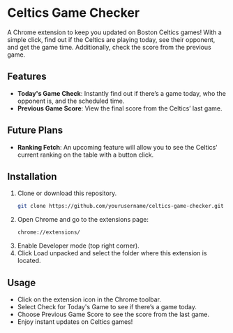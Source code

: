 # Celtics Game Checker

A Chrome extension to keep you updated on Boston Celtics games! With a simple click, find out if the Celtics are playing today, see their opponent, and get the game time. Additionally, check the score from the previous game.

## Features
- **Today's Game Check**: Instantly find out if there’s a game today, who the opponent is, and the scheduled time.
- **Previous Game Score**: View the final score from the Celtics’ last game.

## Future Plans
- **Ranking Fetch**: An upcoming feature will allow you to see the Celtics' current ranking on the table with a button click.

## Installation

1. Clone or download this repository.
   ```bash
   git clone https://github.com/yourusername/celtics-game-checker.git
2. Open Chrome and go to the extensions page:
   ```bash
   chrome://extensions/
3. Enable Developer mode (top right corner).
4. Click Load unpacked and select the folder where this extension is located.

## Usage
- Click on the extension icon in the Chrome toolbar.
- Select Check for Today's Game to see if there’s a game today.
- Choose Previous Game Score to see the score from the last game.
- Enjoy instant updates on Celtics games!
